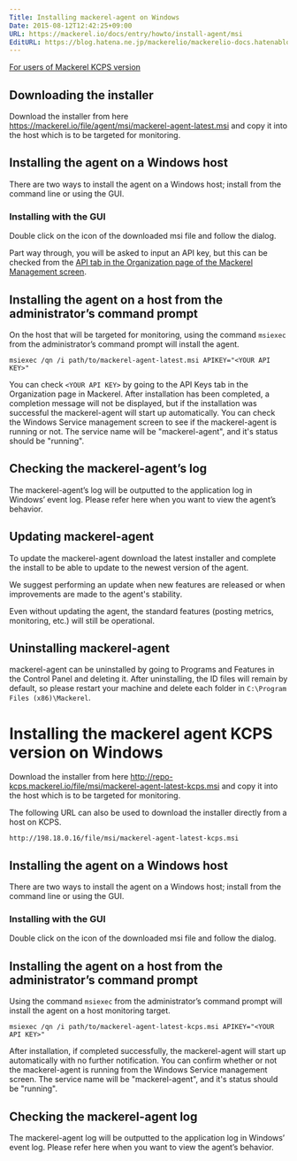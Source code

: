 ```yaml
---
Title: Installing mackerel-agent on Windows
Date: 2015-08-12T12:42:25+09:00
URL: https://mackerel.io/docs/entry/howto/install-agent/msi
EditURL: https://blog.hatena.ne.jp/mackerelio/mackerelio-docs.hatenablog.mackerel.io/atom/entry/8454420450105331216
---
```


[For users of Mackerel KCPS version](#kcps)

## Downloading the installer

Download the installer from here <https://mackerel.io/file/agent/msi/mackerel-agent-latest.msi> and copy it into the host which is to be targeted for monitoring.

## Installing the agent on a Windows host
There are two ways to install the agent on a Windows host; install from the command line or using the GUI.

### Installing with the GUI
Double click on the icon of the downloaded msi file and follow the dialog.

Part way through, you will be asked to input an API key, but this can be checked from the [API tab in the Organization page of the Mackerel Management screen](https://mackerel.io/my?tab=apikeys).

## Installing the agent on a host from the administrator’s command prompt

On the host that will be targeted for monitoring, using the command `msiexec` from the administrator’s command prompt will install the agent.

    msiexec /qn /i path/to/mackerel-agent-latest.msi APIKEY="<YOUR API KEY>"

You can check `<YOUR API KEY>` by going to the API Keys tab in the Organization page in Mackerel. After installation has been completed, a completion message will not be displayed, but if the installation was successful the mackerel-agent will start up automatically. You can check the Windows Service management screen to see if the mackerel-agent is running or not. The service name will be "mackerel-agent", and it's status should be "running".

## Checking the mackerel-agent’s log

The mackerel-agent’s log will be outputted to the application log in Windows’ event log. Please refer here when you want to view the agent’s behavior. 

## Updating mackerel-agent

To update the mackerel-agent download the latest installer and complete the install to be able to update to the newest version of the agent.

We suggest performing an update when new features are released or when improvements are made to the agent's stability.

Even without updating the agent, the standard features (posting metrics, monitoring, etc.) will still be operational.

## Uninstalling mackerel-agent

mackerel-agent can be uninstalled by going to Programs and Features in the Control Panel and deleting it. After uninstalling, the ID files will remain by default, so please restart your machine and delete each folder in `C:\Program Files (x86)\Mackerel`. 

<h1 id="kcps">Installing the mackerel agent KCPS version on Windows</h1>

Download the installer from here <http://repo-kcps.mackerel.io/file/msi/mackerel-agent-latest-kcps.msi> and copy it into the host which is to be targeted for monitoring.

The following URL can also be used to download the installer directly from a host on KCPS.

    http://198.18.0.16/file/msi/mackerel-agent-latest-kcps.msi

## Installing the agent on a Windows host
There are two ways to install the agent on a Windows host; install from the command line or using the GUI.

### Installing with the GUI
Double click on the icon of the downloaded msi file and follow the dialog.


## Installing the agent on a host from the administrator’s command prompt

Using the command `msiexec` from the administrator’s command prompt will install the agent on a host monitoring target.

    msiexec /qn /i path/to/mackerel-agent-latest-kcps.msi APIKEY="<YOUR API KEY>"

After installation, if completed successfully, the mackerel-agent will start up automatically with no further notification. You can confirm whether or not the mackerel-agent is running from the Windows Service management screen. The service name will be "mackerel-agent", and it's status should be "running".

## Checking the mackerel-agent log

The mackerel-agent log will be outputted to the application log in Windows’ event log. Please refer here when you want to view the agent’s behavior. 
